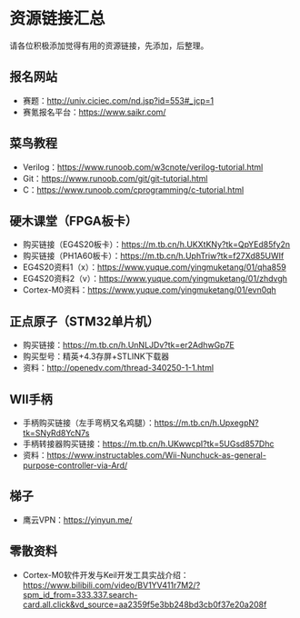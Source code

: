 # 资源链接汇总

请各位积极添加觉得有用的资源链接，先添加，后整理。

## 报名网站
- 赛题：http://univ.ciciec.com/nd.jsp?id=553#_jcp=1
- 赛氪报名平台：https://www.saikr.com/

## 菜鸟教程
- Verilog：https://www.runoob.com/w3cnote/verilog-tutorial.html
- Git：https://www.runoob.com/git/git-tutorial.html
- C：https://www.runoob.com/cprogramming/c-tutorial.html

## 硬木课堂（FPGA板卡）
- 购买链接（EG4S20板卡）：https://m.tb.cn/h.UKXtKNy?tk=QpYEd85fy2n
- 购买链接（PH1A60板卡）：https://m.tb.cn/h.UphTriw?tk=f27Xd85UWIf
- EG4S20资料1（x）：https://www.yuque.com/yingmuketang/01/qha859
- EG4S20资料2（v）：https://www.yuque.com/yingmuketang/01/zhdvgh
- Cortex-M0资料：https://www.yuque.com/yingmuketang/01/evn0qh

## 正点原子（STM32单片机）
- 购买链接：https://m.tb.cn/h.UnNLJDv?tk=er2AdhwGp7E
- 购买型号：精英+4.3存屏+STLINK下载器
- 资料：http://openedv.com/thread-340250-1-1.html

## WII手柄
- 手柄购买链接（左手弯柄又名鸡腿）：https://m.tb.cn/h.UpxegpN?tk=SNyRd8YcN7s
- 手柄转接器购买链接：https://m.tb.cn/h.UKwwcpI?tk=5UGsd857Dhc
- 资料：https://www.instructables.com/Wii-Nunchuck-as-general-purpose-controller-via-Ard/

## 梯子
- 鹰云VPN：https://yinyun.me/

## 零散资料
- Cortex-M0软件开发与Keil开发工具实战介绍：https://www.bilibili.com/video/BV1YV411r7M2/?spm_id_from=333.337.search-card.all.click&vd_source=aa2359f5e3bb248bd3cb0f37e20a208f
